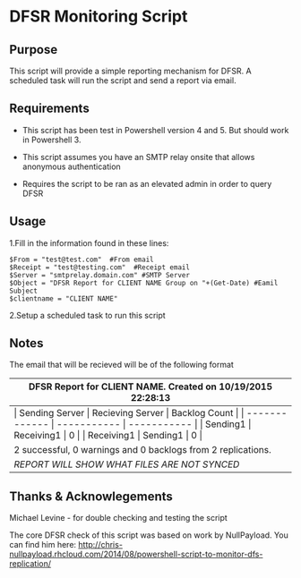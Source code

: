 DFSR Monitoring Script
======================

Purpose
-------

This script will provide a simple reporting mechanism for DFSR. A scheduled task
will run the script and send a report via email.

Requirements
------------

-   This script has been test in Powershell version 4 and 5. But should work
    in Powershell 3.

-   This script assumes you have an SMTP relay onsite that allows anonymous
    authentication

-   Requires the script to be ran as an elevated admin in order to query DFSR

Usage
-----

1.Fill in the information found in these lines:

~~~~~~~~~~~~~~~~~~~~~~~~~~~~~~~~~~~~~~~~~~~~~~~~~~~~~~~~~~~~~~~~~~~~~~~~~~~~~~~~
$From = "test@test.com"  #From email
$Receipt = "test@testing.com"  #Receipt email
$Server = "smtprelay.domain.com" #SMTP Server
$Object = "DFSR Report for CLIENT NAME Group on "+(Get-Date) #Eamil Subject
$clientname = "CLIENT NAME"
~~~~~~~~~~~~~~~~~~~~~~~~~~~~~~~~~~~~~~~~~~~~~~~~~~~~~~~~~~~~~~~~~~~~~~~~~~~~~~~~

2.Setup a scheduled task to run this script

Notes
-----

The email that will be recieved will be of the following format

| DFSR Report for CLIENT NAME. Created on 10/19/2015 22:28:13                                                                                                                     |
|---------------------------------------------------------------------------------------------------------------------------------------------------------------------------------|
| \| Sending Server \| Recieving Server \| Backlog Count \| \| ------------- \| ----------- \| ----------- \| \| Sending1 \| Receiving1 \| 0 \| \| Receiving1 \| Sending1 \| 0 \| |
| 2 successful, 0 warnings and 0 backlogs from 2 replications.                                                                                                                    |
| *REPORT WILL SHOW WHAT FILES ARE NOT SYNCED*                                                                                          |

Thanks & Acknowlegements
------------------------
Michael Levine - for double checking and testing the script

The core DFSR check of this script was based on work by NullPayload. You can
find him here:
http://chris-nullpayload.rhcloud.com/2014/08/powershell-script-to-monitor-dfs-replication/
